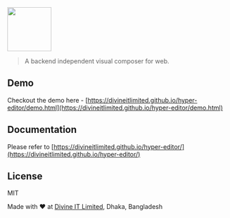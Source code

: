 
<img height="100px" src="https://raw.githubusercontent.com/divineitlimited/hyper-editor/master/logo.svg?sanitize=true" />

> A backend independent visual composer for web.

## Demo
Checkout the demo here - [https://divineitlimited.github.io/hyper-editor/demo.html](https://divineitlimited.github.io/hyper-editor/demo.html)

## Documentation

Please refer to [https://divineitlimited.github.io/hyper-editor/](https://divineitlimited.github.io/hyper-editor/)

## License
MIT


Made with :heart: at [Divine IT Limited](https://divineit.net/), Dhaka, Bangladesh

